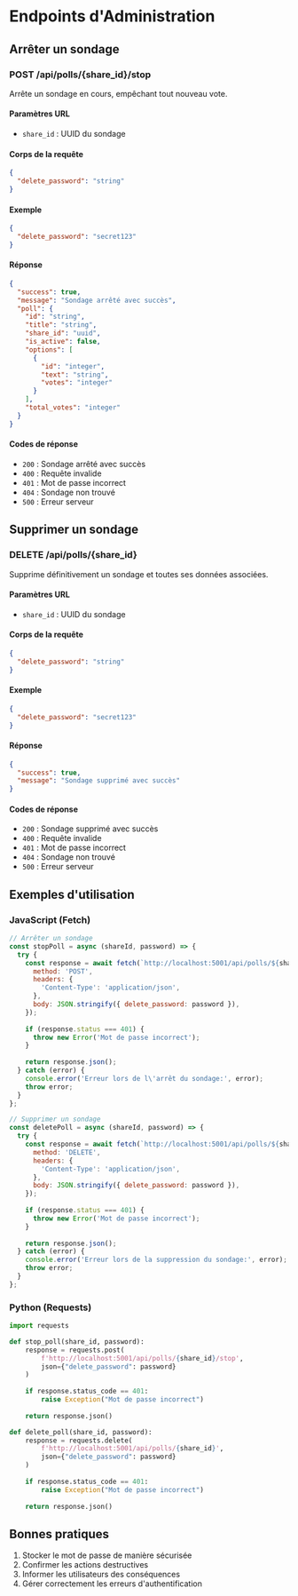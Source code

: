 # Endpoints d'Administration

## Arrêter un sondage

### POST /api/polls/{share_id}/stop

Arrête un sondage en cours, empêchant tout nouveau vote.

#### Paramètres URL
- `share_id` : UUID du sondage

#### Corps de la requête
```json
{
  "delete_password": "string"
}
```

#### Exemple
```json
{
  "delete_password": "secret123"
}
```

#### Réponse
```json
{
  "success": true,
  "message": "Sondage arrêté avec succès",
  "poll": {
    "id": "string",
    "title": "string",
    "share_id": "uuid",
    "is_active": false,
    "options": [
      {
        "id": "integer",
        "text": "string",
        "votes": "integer"
      }
    ],
    "total_votes": "integer"
  }
}
```

#### Codes de réponse
- `200` : Sondage arrêté avec succès
- `400` : Requête invalide
- `401` : Mot de passe incorrect
- `404` : Sondage non trouvé
- `500` : Erreur serveur

## Supprimer un sondage

### DELETE /api/polls/{share_id}

Supprime définitivement un sondage et toutes ses données associées.

#### Paramètres URL
- `share_id` : UUID du sondage

#### Corps de la requête
```json
{
  "delete_password": "string"
}
```

#### Exemple
```json
{
  "delete_password": "secret123"
}
```

#### Réponse
```json
{
  "success": true,
  "message": "Sondage supprimé avec succès"
}
```

#### Codes de réponse
- `200` : Sondage supprimé avec succès
- `400` : Requête invalide
- `401` : Mot de passe incorrect
- `404` : Sondage non trouvé
- `500` : Erreur serveur

## Exemples d'utilisation

### JavaScript (Fetch)
```javascript
// Arrêter un sondage
const stopPoll = async (shareId, password) => {
  try {
    const response = await fetch(`http://localhost:5001/api/polls/${shareId}/stop`, {
      method: 'POST',
      headers: {
        'Content-Type': 'application/json',
      },
      body: JSON.stringify({ delete_password: password }),
    });
    
    if (response.status === 401) {
      throw new Error('Mot de passe incorrect');
    }
    
    return response.json();
  } catch (error) {
    console.error('Erreur lors de l\'arrêt du sondage:', error);
    throw error;
  }
};

// Supprimer un sondage
const deletePoll = async (shareId, password) => {
  try {
    const response = await fetch(`http://localhost:5001/api/polls/${shareId}`, {
      method: 'DELETE',
      headers: {
        'Content-Type': 'application/json',
      },
      body: JSON.stringify({ delete_password: password }),
    });
    
    if (response.status === 401) {
      throw new Error('Mot de passe incorrect');
    }
    
    return response.json();
  } catch (error) {
    console.error('Erreur lors de la suppression du sondage:', error);
    throw error;
  }
};
```

### Python (Requests)
```python
import requests

def stop_poll(share_id, password):
    response = requests.post(
        f'http://localhost:5001/api/polls/{share_id}/stop',
        json={"delete_password": password}
    )
    
    if response.status_code == 401:
        raise Exception("Mot de passe incorrect")
        
    return response.json()

def delete_poll(share_id, password):
    response = requests.delete(
        f'http://localhost:5001/api/polls/{share_id}',
        json={"delete_password": password}
    )
    
    if response.status_code == 401:
        raise Exception("Mot de passe incorrect")
        
    return response.json()
```

## Bonnes pratiques
1. Stocker le mot de passe de manière sécurisée
2. Confirmer les actions destructives
3. Informer les utilisateurs des conséquences
4. Gérer correctement les erreurs d'authentification